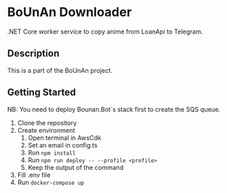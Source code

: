 # BoUnAn Downloader

.NET Core worker service to copy anime from LoanApi to Telegram.

## Description

This is a part of the BoUnAn project.

## Getting Started

NB: You need to deploy Bounan.Bot`s stack first to create the SQS queue.

1. Clone the repository
2. Create environment
   1. Open terminal in AwsCdk
   2. Set an email in config.ts
   3. Run `npm install`
   4. Run `npm run deploy -- --profile <profile>`
   5. Keep the output of the command
3. Fill .env file
4. Run `docker-compose up`
